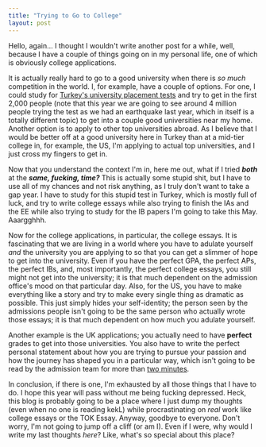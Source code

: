 ```yaml
---
title: "Trying to Go to College"
layout: post
---
```


Hello, again... I thought I wouldn't write another post for a while, well, because I have a couple of things going on in my personal life, one of which is obviously college applications.


It is actually really hard to go to a good university when there is _so much_ competition in the world. I, for example, have a couple of options. For one, I could study for [Turkey's university placement tests](https://en.wikipedia.org/wiki/Student_Selection_and_Placement_System) and try to get in the first 2,000 people (note that this year we are going to see around 4 million people trying the test as we had an earthquake last year, which in itself is a totally different topic) to get into a couple good universities near my home. Another option is to apply to other top universities abroad. As I believe that I would be better off at a good university here in Turkey than at a mid-tier college in, for example, the US, I'm applying to actual top universities, and I just cross my fingers to get in.

Now that you understand the context I'm in, here me out, what if I tried _**both**_ at the **_same, fucking, time?_** This is actually some stupid shit, but I have to use all of my chances and not risk anything, as I truly don't want to take a gap year. I have to study for this stupid test in Turkey, which is mostly full of luck, and try to write college essays while also trying to finish the IAs and the EE while also trying to study for the IB papers I'm going to take this May. Aaargghhh.

Now for the college applications, in particular, the college essays. It is fascinating that we are living in a world where you have to adulate yourself _and_ the university you are applying to so that you can get a slimmer of hope to get into the university. Even if you have the perfect GPA, the perfect APs, the perfect IBs, and, most importantly, the perfect college essays, you still might not get into the university; it is that much dependent on the admission office's mood on that particular day. Also, for the US, you have to make everything like a story and try to make every single thing as dramatic as possible. This just simply hides your self-identity; the person seen by the admissions people isn't going to be the same person who actually wrote those essays; it is that much dependent on how much you adulate yourself.

Another example is the UK applications; you actually need to have **perfect** grades to get into those universities. You also have to write the perfect personal statement about how you are trying to pursue your passion and how the journey has shaped you in a particular way, which isn't going to be read by the admission team for more than [two minutes](https://www.theguardian.com/education/2023/jun/15/uk-university-staff-only-read-students-personal-statements-for-two-minutes).

In conclusion, if there is one, I'm exhausted by all those things that I have to do. I hope this year will pass without me being fucking depressed. Heck, this blog is probably going to be a place where I just dump my thoughts (even when no one is reading kekL) while procrastinating on _real_ work like college essays or the TOK Essay. Anyway, goodbye to everyone. Don't worry, I'm not going to jump off a cliff (or am I). Even if I were, why would I write my last thoughts _here_? Like, what's so special about this place?